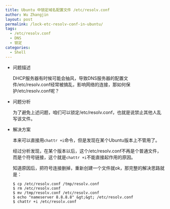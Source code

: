 ```yaml
---
title: Ubuntu 中锁定域名配置文件 /etc/resolv.conf
author: Wu Zhangjin
layout: post
permalink: /lock-etc-resolv-conf-in-ubuntu/
tags:
  - /etc/resolv.conf
  - DNS
  - 锁定
categories:
  - Shell
---
```

* 问题描述

  DHCP服务器有时候可能会抽风，导致DNS服务器的配置文件/etc/resolv.conf经常被搞乱，影响网络的连接，那如何保护/etc/resolv.conf呢？

* 问题分析

  为了避免上述问题，咱们可以锁定/etc/resolv.conf，也就是说禁止其他人乱写该文件。

* 解决方案

  本来可以直接用`chattr +i`命令，但是发现在某个Ubuntu版本上不管用了。

  经过分析发现，在某个版本以后，这个/etc/resolv.conf不再是个普通文件，而是个符号链接，这个就是`chattr +i`不能直接起作用的原因。

  知道原因后，把符号连接删掉，重新创建一个文件就ok，那完整的解决思路就是：

      $ cp /etc/resolv.conf /tmp/resolv.conf
      $ rm /etc/resolv.conf
      $ mv /tmp/resolv.conf /etc/resolv.conf
      $ echo "nameserver 8.8.8.8" &gt;&gt; /etc/resolv.conf
      $ chattr +i /etc/resolv.conf

